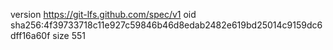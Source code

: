 version https://git-lfs.github.com/spec/v1
oid sha256:4f39733718c11e927c59846b46d8edab2482e619bd25014c9159dc6dff16a60f
size 551
